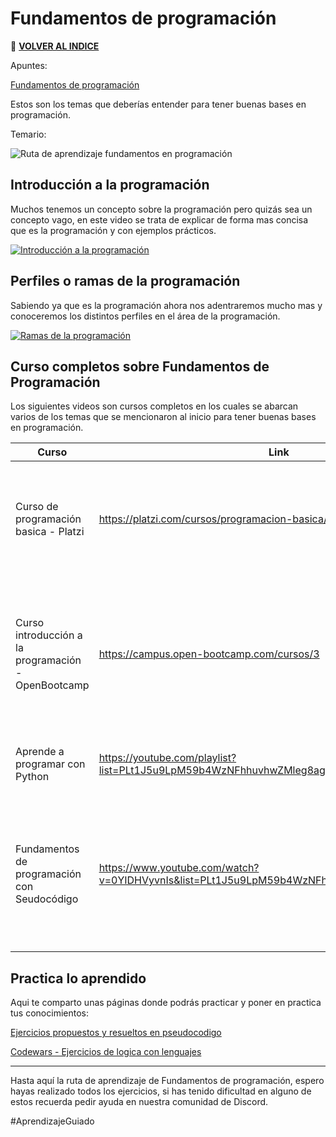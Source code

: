 # Fundamentos de programación

🚀 **[VOLVER AL INDICE](https://github.com/guides4all/G4A-Rutas)**

Apuntes:

[Fundamentos de programación](https://www.notion.so/Fundamentos-de-programaci-n-219d8069e0f849d3af4e874b9e6981b8)

Estos son los temas que deberías entender para tener buenas bases en programación.

Temario:

![Ruta de aprendizaje fundamentos en programación](https://user-images.githubusercontent.com/71718050/191284792-5b59ec61-67d6-4548-aa19-5bd72c32870c.jpg)


## Introducción a la programación
Muchos tenemos un concepto sobre la programación pero quizás sea un concepto vago, en este video se trata de explicar de forma mas concisa que es la programación y con  ejemplos prácticos.

[![Introducción a la programación](https://img.youtube.com/vi/LCPxcyb6xdE/0.jpg)](https://www.youtube.com/watch?v=LCPxcyb6xdE)

## Perfiles o ramas de la programación

Sabiendo ya que es la programación ahora nos adentraremos mucho mas y conoceremos los distintos perfiles en el área de la programación.

[![Ramas de la programación](https://img.youtube.com/vi/QTDPOxnfRaI/0.jpg)](https://www.youtube.com/watch?v=)

## Curso completos sobre Fundamentos de Programación
Los siguientes videos son cursos completos en los cuales se abarcan varios de los temas que se mencionaron al inicio para tener buenas bases en programación.

| Curso | Link | Descripción |
| --- | --- | --- |
| Curso de programación basica - Platzi | https://platzi.com/cursos/programacion-basica/ | En este curso aprenderás desde lo mas básico enfocado en el desarrollo web, introduciéndote en HTML. CSS, JS y Node. |
| Curso introducción a la programación - OpenBootcamp | https://campus.open-bootcamp.com/cursos/3 | En este módulo aprenderéis las bases de la programación desde cero para que, sea cual sea el lenguaje que queráis abordar, tengáis claros los conceptos. |
| Aprende a programar con Python | https://youtube.com/playlist?list=PLt1J5u9LpM59b4WzNFhhuvhwZMleg8agD | Aprenderás lo básico de la programación con el lenguaje python. |
| Fundamentos de programación con Seudocódigo  | https://www.youtube.com/watch?v=0YIDHVyvnIs&list=PLt1J5u9LpM59b4WzNFhhuvhwZMleg8agD&index=1 | Aprenderás lo básico de la programación con seudocódigo y con pseint, es lo mas básico antes de introducirte a algún lenguaje de programación. | |

## Practica lo aprendido
Aqui te comparto unas páginas donde podrás practicar y poner en practica tus conocimientos:

[Ejercicios propuestos y resueltos en pseudocodigo](https://www.discoduroderoer.es/ejercicios-propuestos-y-resueltos-en-pseudocodigo/)

[Codewars - Ejercicios de logica con lenguajes](https://www.codewars.com/)

---

Hasta aquí la ruta de aprendizaje de Fundamentos de programación, espero hayas realizado todos los ejercicios, si has tenido dificultad en alguno de estos recuerda pedir ayuda en nuestra comunidad de Discord.

#AprendizajeGuiado
